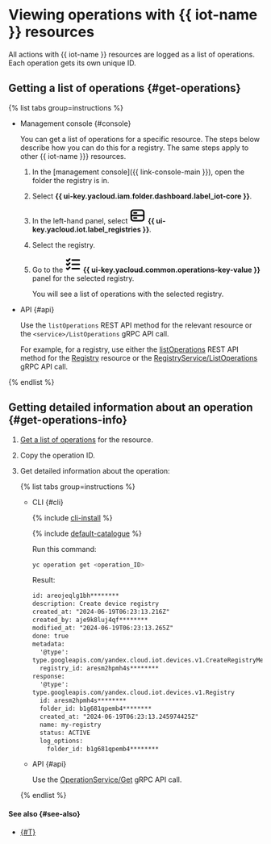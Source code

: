 # Viewing operations with {{ iot-name }} resources

All actions with {{ iot-name }} resources are logged as a list of operations. Each operation gets its own unique ID.

## Getting a list of operations {#get-operations}

{% list tabs group=instructions %}

- Management console {#console}

  You can get a list of operations for a specific resource. The steps below describe how you can do this for a registry. The same steps apply to other {{ iot-name }}} resources.

  1. In the [management console]({{ link-console-main }}), open the folder the registry is in.
  1. Select **{{ ui-key.yacloud.iam.folder.dashboard.label_iot-core }}**.
  1. In the left-hand panel, select ![image](../../_assets/console-icons/server.svg) **{{ ui-key.yacloud.iot.label_registries }}**.
  1. Select the registry.
  1. Go to the ![image](../../_assets/console-icons/list-check.svg) **{{ ui-key.yacloud.common.operations-key-value }}** panel for the selected registry.

     You will see a list of operations with the selected registry.

- API {#api}

  Use the `listOperations` REST API method for the relevant resource or the `<service>/ListOperations` gRPC API call.

  For example, for a registry, use either the [listOperations](../api-ref/Registry/listOperations.md) REST API method for the [Registry](../api-ref/Registry/index.md) resource or the [RegistryService/ListOperations](../api-ref/grpc/Registry/listOperations.md) gRPC API call.

{% endlist %}

## Getting detailed information about an operation {#get-operations-info}

1. [Get a list of operations](#get-operations) for the resource.
1. Copy the operation ID.
1. Get detailed information about the operation:

    {% list tabs group=instructions %}

    - CLI {#cli}

      {% include [cli-install](../../_includes/cli-install.md) %}

      {% include [default-catalogue](../../_includes/default-catalogue.md) %}

      Run this command:

      ```bash
      yc operation get <operation_ID>
      ```

      Result:

      ```text
      id: areojeqlg1bh********
      description: Create device registry
      created_at: "2024-06-19T06:23:13.216Z"
      created_by: aje9k8luj4qf********
      modified_at: "2024-06-19T06:23:13.265Z"
      done: true
      metadata:
        '@type': type.googleapis.com/yandex.cloud.iot.devices.v1.CreateRegistryMetadata
        registry_id: aresm2hpmh4s********
      response:
        '@type': type.googleapis.com/yandex.cloud.iot.devices.v1.Registry
        id: aresm2hpmh4s********
        folder_id: b1g681qpemb4********
        created_at: "2024-06-19T06:23:13.245974425Z"
        name: my-registry
        status: ACTIVE
        log_options:
          folder_id: b1g681qpemb4********
      ```

    - API {#api}

      Use the [OperationService/Get](../api-ref/grpc/Operation/get.md) gRPC API call.

    {% endlist %}

#### See also {#see-also}

* [{#T}](../../api-design-guide/concepts/about-async.md)

